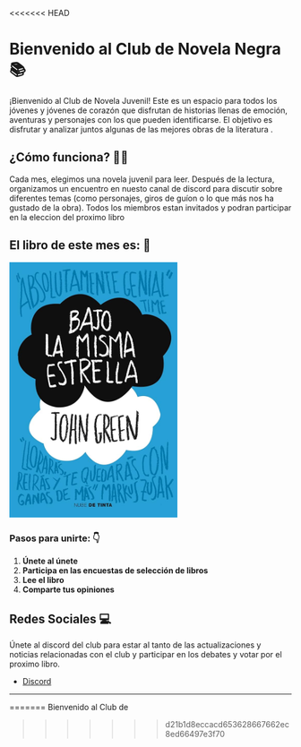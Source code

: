 <<<<<<< HEAD
# Bienvenido al Club de Novela Negra 📚

¡Bienvenido al Club de Novela Juvenil! Este es un espacio para todos los jóvenes y jóvenes de corazón que disfrutan de historias llenas de emoción, aventuras y personajes con los que pueden identificarse. El objetivo es disfrutar y analizar juntos algunas de las mejores obras de la literatura .

## ¿Cómo funciona? 🤔💭

Cada mes, elegimos una novela juvenil para leer. Después de la lectura, organizamos un encuentro en nuesto canal de discord para discutir sobre diferentes temas (como  personajes, giros de guíon o lo que más nos ha gustado de la obra). Todos los miembros estan invitados y podran participar en la eleccion del proximo libro

## El libro de este mes es: 📖
<img src="libro_del_mes.jpg" width="300" alt="Imagen">


### Pasos para unirte: 👇

1. **Únete al únete**
2. **Participa en las encuestas de selección de libros**
3. **Lee el libro**
4. **Comparte tus opiniones**

## Redes Sociales 💻

Únete al discord del club para estar al tanto de las actualizaciones y noticias relacionadas con el club y participar en los debates y votar por el proximo libro.

- [Discord](https://discord.com/)

---

=======
Bienvenido al Club de 
>>>>>>> d21b1d8eccacd653628667662ec8ed66497e3f70
